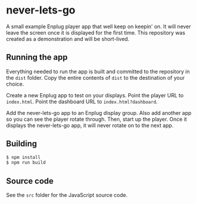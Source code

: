 # never-lets-go

A small example Enplug player app that well keep on keepin' on.  It will never leave the screen
once it is displayed for the first time.  This repository was created as a demonstration and will
be short-lived.

## Running the app

Everything needed to run the app is built and committed to the repository in the `dist` folder.
Copy the entire contents of `dist` to the destination of your choice.

Create a new Enplug app to test on your displays.  Point the player URL to `index.html`.  Point the
dashboard URL to `index.html?dashboard`.

Add the never-lets-go app to an Enplug display group.  Also add another app so you can see the
player rotate through.  Then, start up the player.  Once it displays the never-lets-go app, it will
never rotate on to the next app.

## Building

```bash
$ npm install
$ npm run build
```

## Source code

See the `src` folder for the JavaScript source code.
